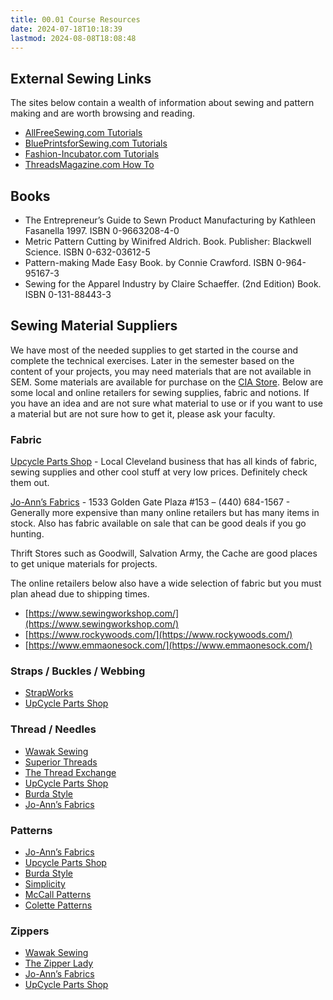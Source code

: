 ```yaml
---
title: 00.01 Course Resources
date: 2024-07-18T10:18:39
lastmod: 2024-08-08T18:08:48
---
```


## External Sewing Links

The sites below contain a wealth of information about sewing and pattern making and are worth browsing and reading.

- [AllFreeSewing.com Tutorials](https://www.allfreesewing.com/Basics-and-Tutorials)
- [BluePrintsforSewing.com Tutorials](http://www.blueprintsforsewing.com/tutorials)
- [Fashion-Incubator.com Tutorials](https://fashion-incubator.com/tutorials/)
- [ThreadsMagazine.com How To](https://www.threadsmagazine.com/how-to)

## Books

- The Entrepreneur’s Guide to Sewn Product Manufacturing by Kathleen Fasanella 1997. ISBN 0-9663208-4-0
- Metric Pattern Cutting by Winifred Aldrich. Book. Publisher: Blackwell Science. ISBN 0-632-03612-5
- Pattern-making Made Easy Book. by Connie Crawford. ISBN 0-964-95167-3
- Sewing for the Apparel Industry by Claire Schaeffer. (2nd Edition) Book. ISBN 0-131-88443-3

## Sewing Material Suppliers

We have most of the needed supplies to get started in the course and complete the technical exercises. Later in the semester based on the content of your projects, you may need materials that are not available in SEM. Some materials are available for purchase on the [CIA Store](https://my.cia.edu/ICS/Departments/CIA_Store/Sculpture__Expanded_Media/). Below are some local and online retailers for sewing supplies, fabric and notions. If you have an idea and are not sure what material to use or if you want to use a material but are not sure how to get it, please ask your faculty.

### Fabric

[Upcycle Parts Shop](https://www.upcyclepartsshop.org/) - Local Cleveland business that has all kinds of fabric, sewing supplies and other cool stuff at very low prices. Definitely check them out.

[Jo-Ann’s Fabrics](https://www.joann.com/) - 1533 Golden Gate Plaza #153 – (440) 684-1567 - Generally more expensive than many online retailers but has many items in stock. Also has fabric available on sale that can be good deals if you go hunting.

Thrift Stores such as Goodwill, Salvation Army, the Cache are good places to get unique materials for projects.

The online retailers below also have a wide selection of fabric but you must plan ahead due to shipping times.

- [https://www.sewingworkshop.com/](https://www.sewingworkshop.com/)
- [https://www.rockywoods.com/](https://www.rockywoods.com/)
- [https://www.emmaonesock.com/](https://www.emmaonesock.com/)

### Straps / Buckles / Webbing

- [StrapWorks](https://www.strapworks.com/)
- [UpCycle Parts Shop](https://www.upcyclepartsshop.org/)

### Thread / Needles

- [Wawak Sewing](https://www.superiorthreads.com/)
- [Superior Threads](https://www.superiorthreads.com/)
- [The Thread Exchange](https://www.thethreadexchange.com/)
- [UpCycle Parts Shop](https://www.upcyclepartsshop.org/)
- [Burda Style](https://www.burdastyle.com/)
- [Jo-Ann’s Fabrics](https://www.joann.com/)

### Patterns

- [Jo-Ann’s Fabrics](https://www.joann.com/)
- [Upcycle Parts Shop](https://www.upcyclepartsshop.org/)
- [Burda Style](https://www.burdastyle.com/)
- [Simplicity](https://www.simplicity.com/)
- [McCall Patterns](https://mccallpattern.mccall.com/)
- [Colette Patterns](https://www.colettepatterns.com/)

### Zippers

- [Wawak Sewing](https://www.superiorthreads.com/)
- [The Zipper Lady](https://www.thezipperlady.com/)
- [Jo-Ann’s Fabrics](https://www.joann.com/)
- [UpCycle Parts Shop](https://www.upcyclepartsshop.org/)
